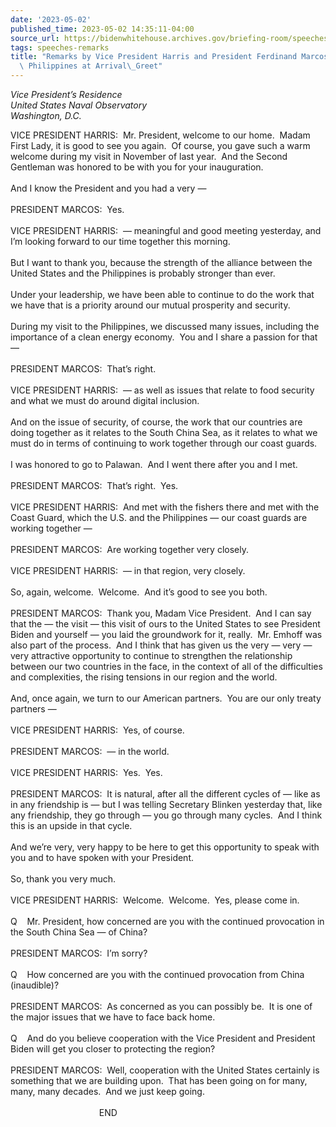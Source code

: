 ```yaml
---
date: '2023-05-02'
published_time: 2023-05-02 14:35:11-04:00
source_url: https://bidenwhitehouse.archives.gov/briefing-room/speeches-remarks/2023/05/02/remarks-by-vice-president-harris-and-president-ferdinand-marcos-jr-of-the-philippines-at-arrival-greet/
tags: speeches-remarks
title: "Remarks by Vice President Harris and President Ferdinand Marcos Jr. of the\
  \ Philippines at Arrival\_Greet"
---
```

 
*Vice President’s Residence  
*United States Naval Observatory*  
*Washington, D.C.**

VICE PRESIDENT HARRIS:  Mr. President, welcome to our home.  Madam First
Lady, it is good to see you again.  Of course, you gave such a warm
welcome during my visit in November of last year.  And the Second
Gentleman was honored to be with you for your inauguration.   
   
And I know the President and you had a very —  
   
PRESIDENT MARCOS:  Yes.  
   
VICE PRESIDENT HARRIS:  — meaningful and good meeting yesterday, and I’m
looking forward to our time together this morning.   
   
But I want to thank you, because the strength of the alliance between
the United States and the Philippines is probably stronger than ever.   
   
Under your leadership, we have been able to continue to do the work that
we have that is a priority around our mutual prosperity and security.   
   
During my visit to the Philippines, we discussed many issues, including
the importance of a clean energy economy.  You and I share a passion for
that —  
   
PRESIDENT MARCOS:  That’s right.  
   
VICE PRESIDENT HARRIS:  — as well as issues that relate to food security
and what we must do around digital inclusion.   
   
And on the issue of security, of course, the work that our countries are
doing together as it relates to the South China Sea, as it relates to
what we must do in terms of continuing to work together through our
coast guards.   
   
I was honored to go to Palawan.  And I went there after you and I
met.   
   
PRESIDENT MARCOS:  That’s right.  Yes.    
   
VICE PRESIDENT HARRIS:  And met with the fishers there and met with the
Coast Guard, which the U.S. and the Philippines — our coast guards are
working together —  
   
PRESIDENT MARCOS:  Are working together very closely.   
   
VICE PRESIDENT HARRIS:  — in that region, very closely.  
   
So, again, welcome.  Welcome.  And it’s good to see you both.  
   
PRESIDENT MARCOS:  Thank you, Madam Vice President.  And I can say that
the — the visit — this visit of ours to the United States to see
President Biden and yourself — you laid the groundwork for it, really. 
Mr. Emhoff was also part of the process.  And I think that has given us
the very — very — very attractive opportunity to continue to strengthen
the relationship between our two countries in the face, in the context
of all of the difficulties and complexities, the rising tensions in our
region and the world.   
   
And, once again, we turn to our American partners.  You are our only
treaty partners —   
   
VICE PRESIDENT HARRIS:  Yes, of course.  
   
PRESIDENT MARCOS:  — in the world.    
   
VICE PRESIDENT HARRIS:  Yes.  Yes.    
   
PRESIDENT MARCOS:  It is natural, after all the different cycles of —
like as in any friendship is — but I was telling Secretary Blinken
yesterday that, like any friendship, they go through — you go through
many cycles.  And I think this is an upside in that cycle.   
   
And we’re very, very happy to be here to get this opportunity to speak
with you and to have spoken with your President.   
   
So, thank you very much.   
   
VICE PRESIDENT HARRIS:  Welcome.  Welcome.  Yes, please come in.  
   
Q    Mr. President, how concerned are you with the continued provocation
in the South China Sea — of China?  
   
PRESIDENT MARCOS:  I’m sorry?  
   
Q    How concerned are you with the continued provocation from China
(inaudible)?  
   
PRESIDENT MARCOS:  As concerned as you can possibly be.  It is one of
the major issues that we have to face back home.   
   
Q    And do you believe cooperation with the Vice President and
President Biden will get you closer to protecting the region?  
   
PRESIDENT MARCOS:  Well, cooperation with the United States certainly is
something that we are building upon.  That has been going on for many,
many, many decades.  And we just keep going.  
   
                                    END
